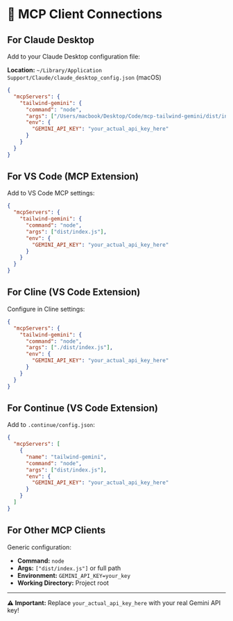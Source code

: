 # 🔌 MCP Client Connections

## For Claude Desktop

Add to your Claude Desktop configuration file:

**Location:** `~/Library/Application Support/Claude/claude_desktop_config.json` (macOS)

```json
{
  "mcpServers": {
    "tailwind-gemini": {
      "command": "node",
      "args": ["/Users/macbook/Desktop/Code/mcp-tailwind-gemini/dist/index.js"],
      "env": {
        "GEMINI_API_KEY": "your_actual_api_key_here"
      }
    }
  }
}
```

## For VS Code (MCP Extension)

Add to VS Code MCP settings:

```json
{
  "mcpServers": {
    "tailwind-gemini": {
      "command": "node",
      "args": ["dist/index.js"],
      "env": {
        "GEMINI_API_KEY": "your_actual_api_key_here"
      }
    }
  }
}
```

## For Cline (VS Code Extension)

Configure in Cline settings:

```json
{
  "mcpServers": {
    "tailwind-gemini": {
      "command": "node",
      "args": ["./dist/index.js"],
      "env": {
        "GEMINI_API_KEY": "your_actual_api_key_here"
      }
    }
  }
}
```

## For Continue (VS Code Extension)

Add to `.continue/config.json`:

```json
{
  "mcpServers": [
    {
      "name": "tailwind-gemini",
      "command": "node",
      "args": ["dist/index.js"],
      "env": {
        "GEMINI_API_KEY": "your_actual_api_key_here"
      }
    }
  ]
}
```

## For Other MCP Clients

Generic configuration:
- **Command:** `node`
- **Args:** `["dist/index.js"]` or full path
- **Environment:** `GEMINI_API_KEY=your_key`
- **Working Directory:** Project root

---

**⚠️ Important:** Replace `your_actual_api_key_here` with your real Gemini API key!

